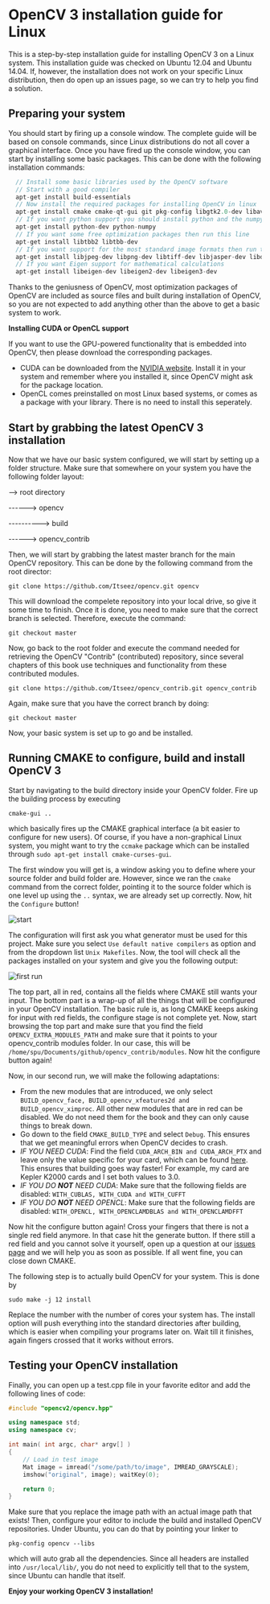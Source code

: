 # OpenCV 3 installation guide for Linux

This is a step-by-step installation guide for installing OpenCV 3 on a Linux system. This installation guide was checked on Ubuntu 12.04 and Ubuntu 14.04. If, however, the installation does not work on your specific Linux distribution, then do open up an issues page, so we can try to help you find a solution.

## Preparing your system

You should start by firing up a console window. The complete guide will be based on console commands, since Linux distributions do not all cover a graphical interface. Once you have fired up the console window, you can start by installing some basic packages. This can be done with the following installation commands:

```C++
  // Install some basic libraries used by the OpenCV software
  // Start with a good compiler
  apt-get install build-essentials
  // Now install the required packages for installing OpenCV in linux
  apt-get install cmake cmake-qt-gui git pkg-config libgtk2.0-dev libavcodec-dev libformat-dev libswscale-dev
  // If you want python support you should install python and the numpy library
  apt-get install python-dev python-numpy
  // If you want some free optimization packages then run this line
  apt-get install libtbb2 libtbb-dev
  // If you want support for the most standard image formats then run this line
  apt-get install libjpeg-dev libpng-dev libtiff-dev libjasper-dev libdc1394-22-dev
  // If you want Eigen support for mathematical calculations
  apt-get install libeigen-dev libeigen2-dev libeigen3-dev
```

Thanks to the geniusness of OpenCV, most optimization packages of OpenCV are included as source files and built during installation of OpenCV, so you are not expected to add anything other than the above to get a basic system to work.

**Installing CUDA or OpenCL support**

If you want to use the GPU-powered functionality that is embedded into OpenCV, then please download the corresponding packages.
* CUDA can be downloaded from the [NVIDIA website](https://developer.nvidia.com/cuda-downloads). Install it in your system and remember where you installed it, since OpenCV might ask for the package location.
* OpenCL comes preinstalled on most Linux based systems, or comes as a package with your library. There is no need to install this seperately.

## Start by grabbing the latest OpenCV 3 installation 

Now that we have our basic system configured, we will start by setting up a folder structure. Make sure that somewhere on your system you have the following folder layout:

--> root directory

------> opencv

----------> build

------> opencv_contrib

Then, we will start by grabbing the latest master branch for the main OpenCV repository. This can be done by the following command from the root director:

`git clone https://github.com/Itseez/opencv.git opencv`

This will download the compelete repository into your local drive, so give it some time to finish. Once it is done, you need to make sure that the correct branch is selected. Therefore, execute the command:

`git checkout master`

Now, go back to the root folder and execute the command needed for retrieving the OpenCV "Contrib" (contributed) repository, since several chapters of this book use techniques and functionality from these contributed modules.

`git clone https://github.com/Itseez/opencv_contrib.git opencv_contrib`

Again, make sure that you have the correct branch by doing:

`git checkout master`

Now, your basic system is set up to go and be installed. 

## Running CMAKE to configure, build and install OpenCV 3

Start by navigating to the build directory inside your OpenCV folder. Fire up the building process by executing

`cmake-gui ..`

which basically fires up the CMAKE graphical interface (a bit easier to configure for new users). Of course, if you have a non-graphical Linux system, you might want to try the `ccmake` package which can be installed through `sudo apt-get install cmake-curses-gui`.

The first window you will get is, a window asking you to define where your source folder and build folder are. However, since we ran the `cmake` command from the correct folder, pointing it to the source folder which is one level up using the `..` syntax, we are already set up correctly. Now, hit the `Configure` button!

![start](https://github.com/OpenCVBlueprints/OpenCVBlueprints/blob/master/installation_tutorials/images/start.png)

The configuration will first ask you what generator must be used for this project. Make sure you select `Use default native compilers` as option and from the dropdown list `Unix Makefiles`. Now, the tool will check all the packages installed on your system and give you the following output:

![first run](https://github.com/OpenCVBlueprints/OpenCVBlueprints/blob/master/installation_tutorials/images/first_run.png)

The top part, all in red, contains all the fields where CMAKE still wants your input. The bottom part is a wrap-up of all the things that will be configured in your OpenCV installation. The basic rule is, as long CMAKE keeps asking for input with red fields, the configure stage is not complete yet. Now, start browsing the top part and make sure that you find the field `OPENCV_EXTRA_MODULES_PATH` and make sure that it points to your opencv_contrib modules folder. In our case, this will be `/home/spu/Documents/github/opencv_contrib/modules`. Now hit the configure button again!

Now, in our second run, we will make the following adaptations:
* From the new modules that are introduced, we only select `BUILD_opencv_face, BUILD_opencv_xfeatures2d and BUILD_opencv_ximproc`. All other new modules that are in red can be disabled. We do not need them for the book and they can only cause things to break down.
* Go down to the field `CMAKE_BUILD_TYPE` and select `Debug`. This ensures that we get meaningful errors when OpenCV decides to crash.
* *IF YOU NEED CUDA*: Find the field `CUDA_ARCH_BIN and CUDA_ARCH_PTX` and leave only the value specific for your card, which can be found [here](https://developer.nvidia.com/cuda-gpus). This ensures that building goes way faster! For example, my card are Kepler K2000 cards and I set both values to 3.0.
* *IF YOU DO **NOT** NEED CUDA*: Make sure that the following fields are disabled: `WITH_CUBLAS, WITH_CUDA and WITH_CUFFT`
* *IF YOU DO **NOT** NEED OPENCL*: Make sure that the following fields are disabled: `WITH_OPENCL, WITH_OPENCLAMDBLAS and WITH_OPENCLAMDFFT`

Now hit the configure button again! Cross your fingers that there is not a single red field anymore. In that case hit the generate button. If there still a red field and you cannot solve it yourself, open up a question at our [issues page](https://github.com/OpenCVBlueprints/OpenCVBlueprints/issues) and we will help you as soon as possible. If all went fine, you can close down CMAKE.

The following step is to actually build OpenCV for your system. This is done by

`sudo make -j 12 install`

Replace the number with the number of cores your system has. The install option will push everything into the standard directories after building, which is easier when compiling your programs later on. Wait till it finishes, again fingers crossed that it works without errors.

## Testing your OpenCV installation

Finally, you can open up a test.cpp file in your favorite editor and add the following lines of code:

```C++
#include "opencv2/opencv.hpp"

using namespace std;
using namespace cv;

int main( int argc, char* argv[] )
{
    // Load in test image
    Mat image = imread("/some/path/to/image", IMREAD_GRAYSCALE);
    imshow("original", image); waitKey(0);

    return 0;
}
```

Make sure that you replace the image path with an actual image path that exists! Then, configure your editor to include the build and installed OpenCV repositories. Under Ubuntu, you can do that by pointing your linker to <pre>`pkg-config opencv --libs`</pre> which will auto grab all the dependencies. Since all headers are installed into `/usr/local/lib/`, you do not need to explicitly tell that to the system, since Ubuntu can handle that itself.

**Enjoy your working OpenCV 3 installation!**

